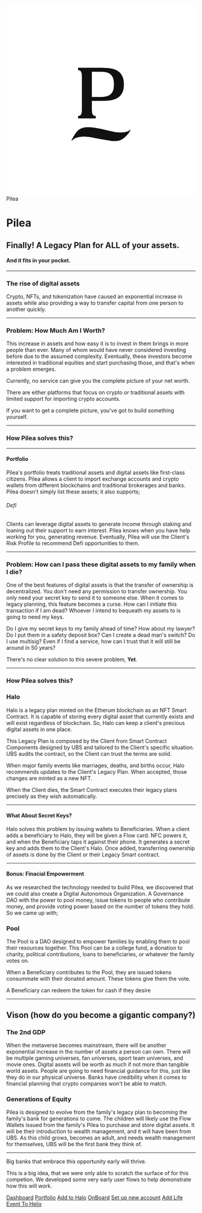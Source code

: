 ![Pilea](/logos/small.png)  Pilea 

# Pilea

## Finally! A Legacy Plan for ALL of your assets.

#### And it fits in your pocket.

  ---

### The rise of digital assets

Crypto, NFTs, and tokenization have caused an exponential increase in assets while also providing a way to transfer capital from one person to another quickly.

---
  
### **Problem:** How Much Am I Worth?

This increase in assets and how easy it is to invest in them brings in more people than ever. Many of whom would have never considered investing before due to the assumed complexity. Eventually, these investors become interested in traditional equities and start purchasing those, and that's when a problem emerges.

Currently, no service can give you the complete picture of your net worth.

There are either platforms that focus on crypto or traditional assets with limited support for importing crypto accounts.

If you want to get a complete picture, you've got to build something yourself.

---
 

### How Pilea solves this?

---

#### Portfolio

Pilea's portfolio treats traditional assets and digital assets like first-class citizens. Pilea allows a client to import exchange accounts and crypto wallets from different blockchains and traditional brokerages and banks. Pilea doesn't simply list these assets; it also supports;

###### Defi

Clients can leverage digital assets to generate income through staking and loaning out their support to earn interest. Pilea knows when you have help working for you, generating revenue. Eventually, Pilea will use the Client's Risk Profile to recommend Defi opportunities to them.

  ---

### **Problem:** How can I pass these digital assets to my family when I die?

One of the best features of digital assets is that the transfer of ownership is decentralized. You don't need any permission to transfer ownership. You only need your secret key to send it to someone else. When it comes to legacy planning, this feature becomes a curse. How can I initiate this transaction if I am dead? Whoever I intend to bequeath my assets to is going to need my keys.

Do I give my secret keys to my family ahead of time? How about my lawyer? Do I put them in a safety deposit box? Can I create a dead man's switch? Do I use multisig? Even if I find a service, how can I trust that it will still be around in 50 years?

There's no clear solution to this severe problem, **Yet**.

  ---

### How Pilea solves this?

### Halo

Halo is a legacy plan minted on the Etherum blockchain as an NFT Smart Contract. It is capable of storing every digital asset that currently exists and will exist regardless of blockchain. So, Halo can keep a client's precious digital assets in one place.

This Legacy Plan is composed by the Client from Smart Contract Components designed by UBS and tailored to the Client's specific situation. UBS audits the contract, so the Client can trust the terms are solid.

When major family events like marriages, deaths, and births occur, Halo recommends updates to the Client's Legacy Plan. When accepted, those changes are minted as a new NFT.

When the Client dies, the Smart Contract executes their legacy plans precisely as they wish automatically.

  ---

#### What About Secret Keys?

Halo solves this problem by issuing wallets to Beneficiaries. When a client adds a beneficiary to Halo, they will be given a Flow card. NFC powers it, and when the Beneficiary taps it against their phone. It generates a secret key and adds them to the Client's Halo. Once added, transferring ownership of assets is done by the Client or their Legacy Smart contract.

  ---
#### Bonus: Finacial Empowerment

As we researched the technology needed to build Pilea, we discovered that we could also create a Digital Autonomous Organization. A Governance DAO with the power to pool money, issue tokens to people who contribute money, and provide voting power based on the number of tokens they hold. So we came up with;

### Pool

The Pool is a DAO designed to empower families by enabling them to pool their resources together. This Pool can be a college fund, a donation to charity, political contributions, loans to beneficiaries, or whatever the family votes on.

When a Beneficiary contributes to the Pool, they are issued tokens consummate with their donated amount. These tokens give them the vote.

A Beneficiary can redeem the token for cash if they desire

  ---

## Vison (how do you become a gigantic company?)

### The 2nd GDP

When the metaverse becomes mainstream, there will be another exponential increase in the number of assets a person can own. There will be multiple gaming universes, fan universes, sport team universes, and movie ones. Digital assets will be worth as much if not more than tangible world assets. People are going to need financial guidance for this, just like they do in our physical universe. Banks have credibility when it comes to financial planning that crypto companies won't be able to match.

### Generations of Equity

Pilea is designed to evolve from the family's legacy plan to becoming the family's bank for generations to come. The children will likely use the Flow Wallets issued from the family's Pilea to purchase and store digital assets. It will be their introduction to wealth management, and it will have been from UBS. As this child grows, becomes an adult, and needs wealth management for themselves, UBS will be the first bank they think of.

-----------------------------------------------------

Big banks that embrace this opportunity early will thrive.

This is a big idea, that we were only able to scratch the surface of for this competion. We developed some very early user flows to help demonstrate how this will work. 

[Dashboard](https://overflow.io/s/7UW030WY?node=c57a615f)
[Portfolio](https://overflow.io/s/7UW030WY?node=2fb1aaae)
[Add to Halo](https://overflow.io/s/7UW030WY?node=216a878d)
[OnBoard](https://overflow.io/s/7UW030WY?node=be21ef77)
[Set up new account](https://overflow.io/s/7UW030WY?node=80fa93bd)
[Add Life Event To Helix](https://overflow.io/s/7UW030WY?node=247240bb)

